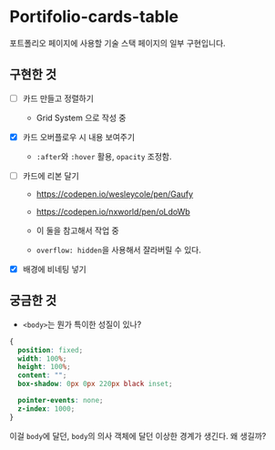 # Portifolio-cards-table

포트폴리오 페이지에 사용할 기술 스택 페이지의 일부 구현입니다.

## 구현한 것

- [ ] 카드 만들고 정렬하기

  - Grid System 으로 작성 중

- [x] 카드 오버플로우 시 내용 보여주기

  - `:after`와 `:hover` 활용, `opacity` 조정함.

- [ ] 카드에 리본 달기

  - <https://codepen.io/wesleycole/pen/Gaufy>

  - <https://codepen.io/nxworld/pen/oLdoWb>

  - 이 둘을 참고해서 작업 중

  - `overflow: hidden`을 사용해서 잘라버릴 수 있다.

- [x] 배경에 비네팅 넣기

## 궁금한 것

- `<body>`는 뭔가 특이한 성질이 있나?

```CSS
{
  position: fixed;
  width: 100%;
  height: 100%;
  content: "";
  box-shadow: 0px 0px 220px black inset;

  pointer-events: none;
  z-index: 1000;
}
```

이걸 `body`에 달던, `body`의 의사 객체에 달던 이상한 경계가 생긴다. 왜 생길까?
